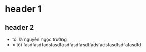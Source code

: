 # header 1
## header 2
- tôi là nguyễn ngọc trưởng
- ≈ tôi fasdfasdfadsfasdfasdfasdfasdffadsfadsfasdfsdfafasdfd